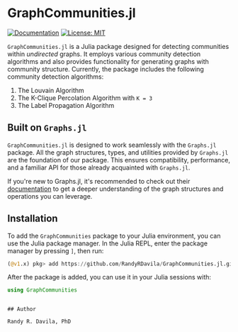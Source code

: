 # GraphCommunities.jl

[![Documentation](https://img.shields.io/badge/docs-latest-blue.svg)](https://randyrdavila.github.io/GraphCommunities.jl/) [![License: MIT](https://img.shields.io/badge/License-MIT-yellow.svg)](https://opensource.org/licenses/MIT)

`GraphCommunities.jl` is a Julia package designed for detecting communities within *undirected* graphs. It employs various community detection algorithms and also provides functionality for generating graphs with community structure. Currently, the package includes the following community detection algorithms:

1. The Louvain Algorithm
2. The K-Clique Percolation Algorithm with `K = 3`
3. The Label Propagation Algorithm

## Built on `Graphs.jl`

`GraphCommunities.jl` is designed to work seamlessly with the `Graphs.jl` package. All the graph structures, types, and utilities provided by `Graphs.jl` are the foundation of our package. This ensures compatibility, performance, and a familiar API for those already acquainted with `Graphs.jl`.

If you're new to Graphs.jl, it's recommended to check out their [documentation](https://github.com/JuliaGraphs/Graphs.jl) to get a deeper understanding of the graph structures and operations you can leverage.

## Installation

To add the `GraphCommunities` package to your Julia environment, you can use the Julia package manager. In the Julia REPL, enter the package manager by pressing `]`, then run:

```julia
(@v1.x) pkg> add https://github.com/RandyRDavila/GraphCommunities.jl.git
```

After the package is added, you can use it in your Julia sessions with:

```julia
using GraphCommunities
```

```

## Author

Randy R. Davila, PhD